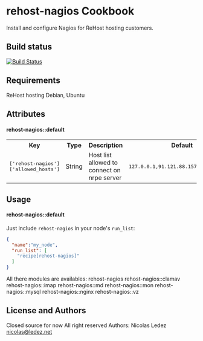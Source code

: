 rehost-nagios Cookbook
=====================
Install and configure Nagios for ReHost hosting customers.

Build status
------------
[![Build Status](https://travis-ci.org/nledez/rehost-nagios.png)](https://travis-ci.org/nledez/rehost-nagios)

Requirements
------------
ReHost hosting
Debian, Ubuntu

Attributes
----------
#### rehost-nagios::default
<table>
  <tr>
    <th>Key</th>
    <th>Type</th>
    <th>Description</th>
    <th>Default</th>
  </tr>
  <tr>
    <td><tt>['rehost-nagios']['allowed_hosts']</tt></td>
    <td>String</td>
    <td>Host list allowed to connect on nrpe server</td>
    <td><tt>127.0.0.1,91.121.88.157,87.98.179.41</tt></td>
  </tr>
</table>

Usage
-----
#### rehost-nagios::default

Just include `rehost-nagios` in your node's `run_list`:

```json
{
  "name":"my_node",
  "run_list": [
    "recipe[rehost-nagios]"
  ]
}
```

All there modules are availables:
rehost-nagios
rehost-nagios::clamav
rehost-nagios::imap
rehost-nagios::md
rehost-nagios::mon
rehost-nagios::mysql
rehost-nagios::nginx
rehost-nagios::vz


License and Authors
-------------------
Closed source for now
All right reserved
Authors: Nicolas Ledez nicolas@ledez.net
